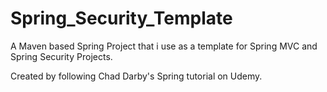 # Spring_Security_Template

A Maven based Spring Project that i use as a template for Spring MVC and Spring Security Projects.

Created by following Chad Darby's Spring tutorial on Udemy.

